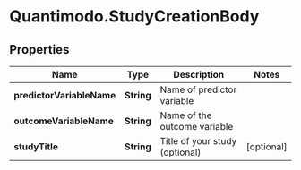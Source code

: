 # Quantimodo.StudyCreationBody

## Properties
Name | Type | Description | Notes
------------ | ------------- | ------------- | -------------
**predictorVariableName** | **String** | Name of predictor variable | 
**outcomeVariableName** | **String** | Name of the outcome variable | 
**studyTitle** | **String** | Title of your study (optional) | [optional] 


